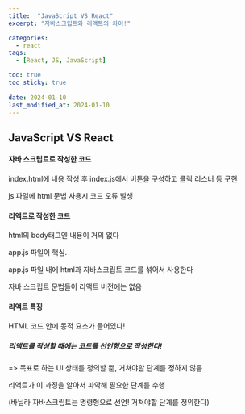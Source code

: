 ```yaml
---
title:  "JavaScript VS React"
excerpt: "자바스크립트와 리액트의 차이!"

categories:
  - react
tags:
  - [React, JS, JavaScript]

toc: true
toc_sticky: true
 
date: 2024-01-10
last_modified_at: 2024-01-10
---
```


## JavaScript VS React

#### 자바 스크립트로 작성한 코드

index.html에 내용 작성 후 index.js에서 버튼을 구성하고 클릭 리스너 등 구현

js 파일에 html 문법 사용시 코드 오류 발생

#### 리액트로 작성한 코드

html의 body태그엔 내용이 거의 없다

app.js 파일이 핵심.

app.js 파일 내에 html과 자바스크립트 코드를 섞어서 사용한다

자바 스크립트 문법들이 리액트 버전에는 없음

#### 리액트 특징
HTML 코드 안에 동적 요소가 들어있다!

##### 리액트를 작성할 때에는 코드를 선언형으로 작성한다!
=> 목표로 하는 UI 상태를 정의할 뿐, 거쳐야할 단계를 정하지 않음

리액트가 이 과정을 알아서 파악해 필요한 단계를 수행

(바닐라 자바스크립트는 명령형으로 선언! 거쳐야할 단계를 정의한다)

